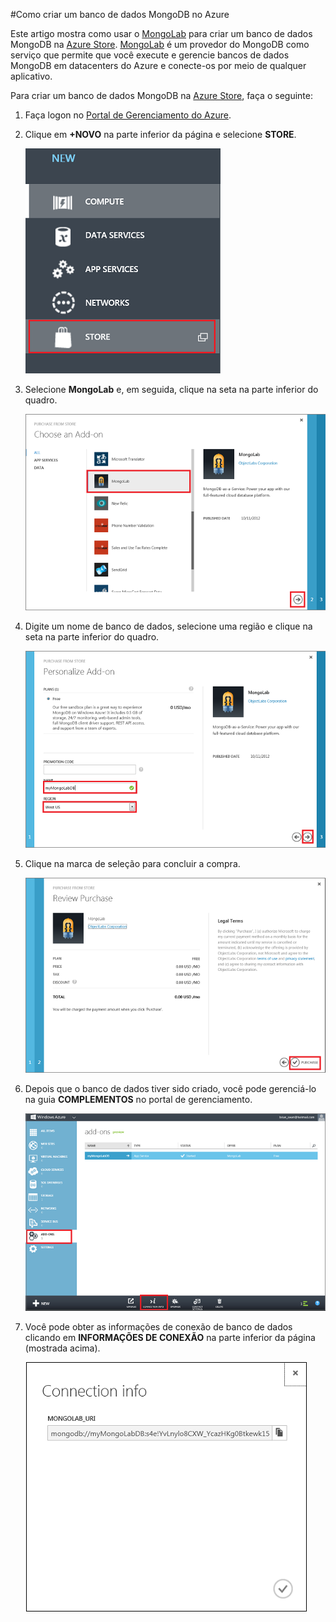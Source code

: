 ﻿#Como criar um banco de dados MongoDB no Azure

Este artigo mostra como usar o [MongoLab] para criar um banco de dados MongoDB na [Azure Store]. [MongoLab] é um provedor do MongoDB como serviço que permite que você execute e gerencie bancos de dados MongoDB em datacenters do Azure e conecte-os por meio de qualquer aplicativo.  

Para criar um banco de dados MongoDB na [Azure Store], faça o seguinte:

1. Faça logon no [Portal de Gerenciamento do Azure][portal].
2. Clique em **+NOVO** na parte inferior da página e selecione **STORE**.

	![Select add-on from store](./media/create-mongolab-mongodb/select-store.png)

3. Selecione **MongoLab** e, em seguida, clique na seta na parte inferior do quadro.

	![Select MongoLab](./media/create-mongolab-mongodb/select-mongo-db.png)

4. Digite um nome de banco de dados, selecione uma região e clique na seta na parte inferior do quadro.

	![Purchase MongoLab database from store](./media/create-mongolab-mongodb/purchase-mongodb.png)

5. Clique na marca de seleção para concluir a compra.

	![Review and complete your purchase](./media/create-mongolab-mongodb/complete-mongolab-purchase.png)

6. Depois que o banco de dados tiver sido criado, você pode gerenciá-lo na guia **COMPLEMENTOS** no portal de gerenciamento.

	![Manage MongoLab database in Azure portal](./media/create-mongolab-mongodb/manage-mongolab-add-on.png)

7. Você pode obter as informações de conexão de banco de dados clicando em **INFORMAÇÕES DE CONEXÃO** na parte inferior da página (mostrada acima).

	![MongoLab connection information](./media/create-mongolab-mongodb/mongolab-conn-info.png) 

[MongoLab]: https://mongolab.com/home
[waws]: /pt-br/manage/services/web-sites/
[Azure Store]: /pt-br/store/overview/
[portal]: http://windows.azure.com/
<!--HONumber=42-->
